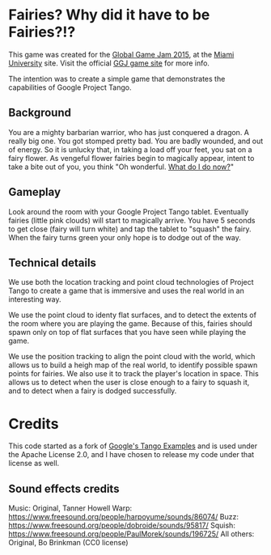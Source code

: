 Fairies? Why did it have to be Fairies?!?
=============================================

This game was created for the [Global Game Jam 2015](http://globalgamejam.org), at the [Miami University](http://MiamiOH.edu) site. Visit the official [GGJ game site](http://globalgamejam.org/2015/games/fairies-why-did-it-have-be-fairies) for more info.

The intention was to create a simple game that demonstrates the capabilities of Google Project Tango.

Background
---------

You are a mighty barbarian warrior, who has just conquered a dragon. A really big one. You got stomped pretty bad. 
You are badly wounded, and out of energy. So it is unlucky that, in taking a load off your feet, you sat on a fairy flower.
As vengeful flower fairies begin to magically appear, intent to take a bite out of you, you think "Oh wonderful. [What do I do now?](https://www.youtube.com/watch?v=N1W5VxdNyNk)"

Gameplay
-------

Look around the room with your Google Project Tango tablet. Eventually fairies (little pink clouds) will start to magically arrive. You have 5 seconds to get close (fairy will turn white) and tap the tablet to "squash" the fairy. When the fairy turns green your only hope is to dodge out of the way.

Technical details
------------------

We use both the location tracking and point cloud technologies of Project Tango to create a game that is immersive and uses the real world in an interesting way.

We use the point cloud to identy flat surfaces, and to detect the extents of the room where you are playing the game. Because of this, fairies should spawn only on top of flat surfaces that you have seen while playing the game.

We use the position tracking to align the point cloud with the world, which allows us to build a heigh map of the real world, to identify possible spawn points for fairies. We also use it to track the player's location in space. This allows us to detect when the user is close enough to a fairy to squash it, and to detect when a fairy is dodged successfully.

Credits
==============

This code started as a fork of [Google's Tango Examples](https://github.com/googlesamples/tango-examples-c) and is used under the Apache License 2.0, and I have chosen to release my code under that license as well.

Sound effects credits
---------------------
Music: Original, Tanner Howell
Warp: https://www.freesound.org/people/harpoyume/sounds/86074/
Buzz: https://www.freesound.org/people/dobroide/sounds/95817/
Squish: https://www.freesound.org/people/PaulMorek/sounds/196725/
All others: Original, Bo Brinkman (CC0 license)
